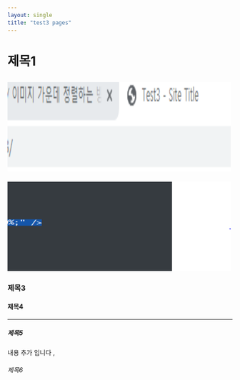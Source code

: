```yaml
---
layout: single
title: "test3 pages"
---
```

# 제목1

## ![aaaaa](..\assets\images\aaaaa.PNG)

<style>
    img {text-align: center; width :500px; height : 200px; background-color : red;}
</style>

<img src="../assets/images/ccccc.PNG" alt="2" />

<style>
    img {text-align: center; width :500px; height : 200px; background-color : red;}
</style>

### 제목3 

#### 제목4

------



##### 제목5

내용 추가 입니다 , 



###### 제목6

